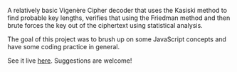 A relatively basic Vigenère Cipher decoder that uses the Kasiski method to find probable key lengths,
verifies that using the Friedman method and then brute forces the key out of the ciphertext using statistical
 analysis.

 The goal of this project was to brush up on some JavaScript concepts and have some coding practice in general.

 See it live [here](http://files.litso.com/vigenere/). Suggestions are welcome!